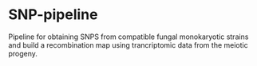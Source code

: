 # SNP-pipeline

Pipeline for obtaining SNPS from compatible fungal monokaryotic strains and build a recombination map using trancriptomic data from the meiotic progeny.  
